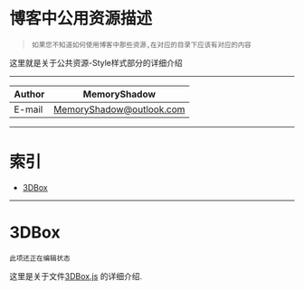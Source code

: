 博客中公用资源描述
============================================

>`如果您不知道如何使用博客中那些资源,在对应的目录下应该有对应的内容`

这里就是关于公共资源-Style样式部分的详细介绍

****
|Author|MemoryShadow|
|---|---
|E-mail|MemoryShadow@outlook.com

****

# 索引

* [3DBox](#3DBox)

****

# 3DBox
`此项还正在编辑状态`

这里是关于文件[3DBox.js](https://github.com/MemoryShadow/MemoryShadow.github.io/blob/master/Template/Public/JavaScript/3DBox.js "访问源代码")
的详细介绍.

